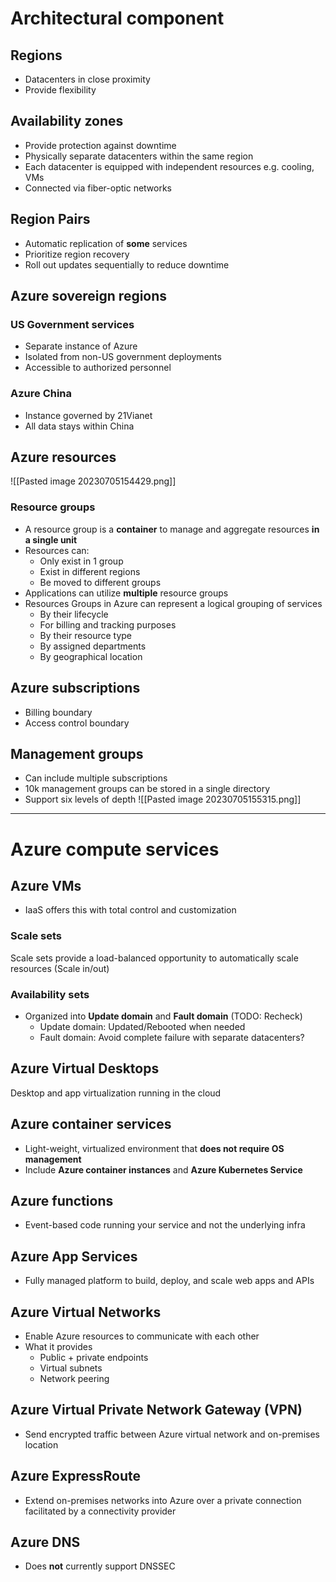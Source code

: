 
# Architectural component
## Regions
- Datacenters in close proximity
- Provide flexibility
## Availability zones
- Provide protection against downtime
- Physically separate datacenters within the same region
- Each datacenter is equipped with independent resources e.g. cooling, VMs
- Connected via fiber-optic networks
## Region Pairs
- Automatic replication of **some** services
- Prioritize region recovery
- Roll out updates sequentially to reduce downtime

## Azure sovereign regions 
### US Government services
- Separate instance of Azure
- Isolated from non-US government deployments
- Accessible to authorized personnel 
### Azure China
- Instance governed by 21Vianet
- All data stays within China

## Azure resources
![[Pasted image 20230705154429.png]]

### Resource groups
- A resource group is a **container** to manage and aggregate resources **in a single unit**
- Resources can:
	- Only exist in 1 group
	- Exist in different regions
	- Be moved to different groups
- Applications can utilize **multiple** resource groups
- Resources Groups in Azure can represent a logical grouping of services
	- By their lifecycle
	- For billing and tracking purposes
	- By their resource type
	- By assigned departments
	- By geographical location

## Azure subscriptions
- Billing boundary
- Access control boundary

## Management groups
- Can include multiple subscriptions
- 10k management groups can be stored in a single directory
- Support six levels of depth
![[Pasted image 20230705155315.png]]

---
# Azure compute services
## Azure VMs
- IaaS offers this with total control and customization
### Scale sets
Scale sets provide a load-balanced opportunity to automatically scale resources (Scale in/out)

### Availability sets
- Organized into **Update domain** and **Fault domain** (TODO: Recheck)
	- Update domain: Updated/Rebooted when needed
	- Fault domain: Avoid complete failure with separate datacenters?
## Azure Virtual Desktops
Desktop and app virtualization running in the cloud

## Azure container services
- Light-weight, virtualized environment that **does not require OS management**
- Include **Azure container instances** and **Azure Kubernetes Service**
## Azure functions
- Event-based code running your service and not the underlying infra
## Azure App Services
- Fully managed platform to build, deploy, and scale web apps and APIs

## Azure Virtual Networks
- Enable Azure resources to communicate with each other
- What it provides
	- Public + private endpoints
	- Virtual subnets
	- Network peering

## Azure Virtual Private Network Gateway (VPN)
- Send encrypted traffic between Azure virtual network and on-premises location

## Azure ExpressRoute
- Extend on-premises networks into Azure over a private connection facilitated by a connectivity provider 
## Azure DNS

- Does **not** currently support DNSSEC